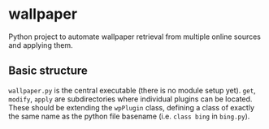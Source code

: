 # wallpaper
Python project to automate wallpaper retrieval from multiple online sources and applying them.

## Basic structure

`wallpaper.py` is the central executable (there is no module setup yet).
`get`, `modify`, `apply` are subdirectories where individual plugins can be located. These should be extending the `wpPlugin` class, defining a class of exactly the same name as the python file basename (i.e. `class bing` in `bing.py`).

